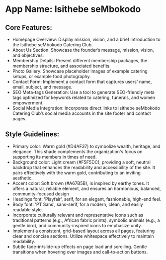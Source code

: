 # **App Name**: Isithebe seMbokodo

## Core Features:

- Homepage Overview: Display mission, vision, and a brief introduction to the Isithebe seMbokodo Catering Club.
- About Us Section: Showcase the founder’s message, mission, vision, and objectives.
- Membership Details: Present different membership packages, the membership structure, and associated benefits.
- Photo Gallery: Showcase placeholder images of example catering setups, or example food photography.
- Contact Form: Implement a contact form that captures users' name, email, subject, and message.
- SEO Meta-tags Generation: Use a tool to generate SEO-friendly meta tags optimized for keywords related to catering, funerals, and women empowerment.
- Social Media Integration: Incorporate direct links to Isithebe seMbokodo Catering Club’s social media accounts in the site footer and contact pages.

## Style Guidelines:

- Primary color: Warm gold (#D4AF37) to symbolize wealth, heritage, and elegance. This shade complements the organization's focus on supporting its members in times of need.
- Background color: Light cream (#F5F5DC), providing a soft, neutral backdrop that enhances the readability and accessibility of the site. It pairs effectively with the warm gold, contributing to an inviting aesthetic.
- Accent color: Soft brown (#A67B5B), is inspired by earthy tones. It offers a natural, reliable element, and ensures an harmonious, balanced, community-focused design
- Headings font: 'Playfair', serif, for an elegant, fashionable, high-end feel.
- Body font: 'PT Sans', sans-serif, for a modern, clean, and easily readable style.
- Incorporate culturally relevant and representative icons such as traditional patterns (e.g., African fabric prints), symbolic animals (e.g., a gentle bird), and community-inspired icons to emphasize unity.
- Implement a consistent, grid-based layout across all pages, featuring clear and concise sections. Utilize whitespace effectively to maintain readability.
- Subtle fade-in/slide-up effects on page load and scrolling. Gentle transitions when hovering over images and call-to-action buttons.